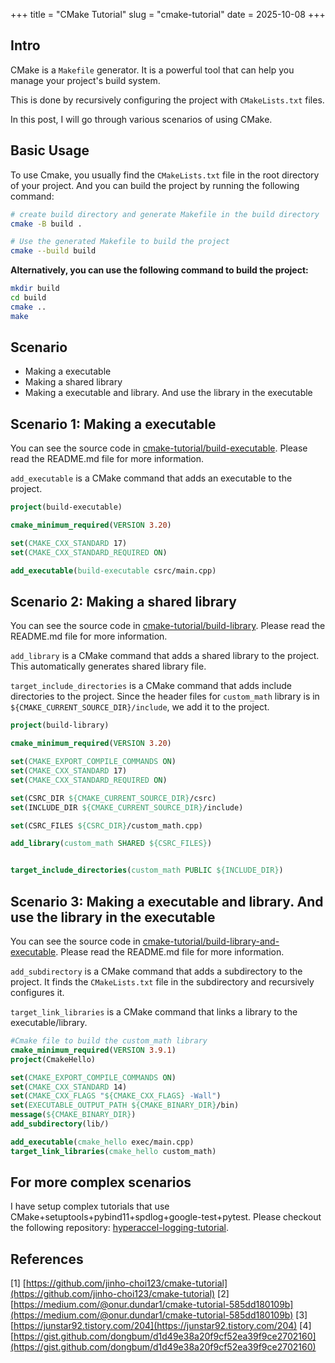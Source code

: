+++
title = "CMake Tutorial"
slug = "cmake-tutorial"
date = 2025-10-08
+++

## Intro
CMake is a `Makefile` generator. It is a powerful tool that can help you manage your project's build system.

This is done by recursively configuring the project with `CMakeLists.txt` files.

In this post, I will go through various scenarios of using CMake.

## Basic Usage
To use Cmake, you usually find the `CMakeLists.txt` file in the root directory of your project. And you can build the project by running the following command:

```bash
# create build directory and generate Makefile in the build directory
cmake -B build . 

# Use the generated Makefile to build the project
cmake --build build
```

**Alternatively, you can use the following command to build the project:**
```bash
mkdir build
cd build
cmake ..
make
```

## Scenario
- Making a executable
- Making a shared library
- Making a executable and library. And use the library in the executable

## Scenario 1: Making a executable

You can see the source code in [cmake-tutorial/build-executable](https://github.com/jinho-choi123/cmake-tutorial/tree/main/build-executable). Please read the README.md file for more information.

`add_executable` is a CMake command that adds an executable to the project.

```cmake
project(build-executable)

cmake_minimum_required(VERSION 3.20)

set(CMAKE_CXX_STANDARD 17)
set(CMAKE_CXX_STANDARD_REQUIRED ON)

add_executable(build-executable csrc/main.cpp)
```

## Scenario 2: Making a shared library

You can see the source code in [cmake-tutorial/build-library](https://github.com/jinho-choi123/cmake-tutorial/tree/main/build-library). Please read the README.md file for more information.


`add_library` is a CMake command that adds a shared library to the project. This automatically generates shared library file.

`target_include_directories` is a CMake command that adds include directories to the project. Since the header files for `custom_math` library is in `${CMAKE_CURRENT_SOURCE_DIR}/include`, we add it to the project.

```cmake
project(build-library)

cmake_minimum_required(VERSION 3.20)

set(CMAKE_EXPORT_COMPILE_COMMANDS ON)
set(CMAKE_CXX_STANDARD 17)
set(CMAKE_CXX_STANDARD_REQUIRED ON)

set(CSRC_DIR ${CMAKE_CURRENT_SOURCE_DIR}/csrc)
set(INCLUDE_DIR ${CMAKE_CURRENT_SOURCE_DIR}/include)

set(CSRC_FILES ${CSRC_DIR}/custom_math.cpp)

add_library(custom_math SHARED ${CSRC_FILES})


target_include_directories(custom_math PUBLIC ${INCLUDE_DIR})
```

## Scenario 3: Making a executable and library. And use the library in the executable

You can see the source code in [cmake-tutorial/build-library-and-executable](https://github.com/jinho-choi123/cmake-tutorial/tree/main/build-library-and-executable). Please read the README.md file for more information.

`add_subdirectory` is a CMake command that adds a subdirectory to the project. It finds the `CMakeLists.txt` file in the subdirectory and recursively configures it.

`target_link_libraries` is a CMake command that links a library to the executable/library.

```cmake
#Cmake file to build the custom_math library
cmake_minimum_required(VERSION 3.9.1)
project(CmakeHello)

set(CMAKE_EXPORT_COMPILE_COMMANDS ON)
set(CMAKE_CXX_STANDARD 14)
set(CMAKE_CXX_FLAGS "${CMAKE_CXX_FLAGS} -Wall")
set(EXECUTABLE_OUTPUT_PATH ${CMAKE_BINARY_DIR}/bin)
message(${CMAKE_BINARY_DIR})
add_subdirectory(lib/)

add_executable(cmake_hello exec/main.cpp)
target_link_libraries(cmake_hello custom_math)
```

## For more complex scenarios
I have setup complex tutorials that use CMake+setuptools+pybind11+spdlog+google-test+pytest. Please checkout the following repository: [hyperaccel-logging-tutorial](https://github.com/jinho-choi123/hyperaccel-logging-tutorial).

## References
[1] [https://github.com/jinho-choi123/cmake-tutorial](https://github.com/jinho-choi123/cmake-tutorial)
[2] [https://medium.com/@onur.dundar1/cmake-tutorial-585dd180109b](https://medium.com/@onur.dundar1/cmake-tutorial-585dd180109b)
[3] [https://junstar92.tistory.com/204](https://junstar92.tistory.com/204)
[4] [https://gist.github.com/dongbum/d1d49e38a20f9cf52ea39f9ce2702160](https://gist.github.com/dongbum/d1d49e38a20f9cf52ea39f9ce2702160)
